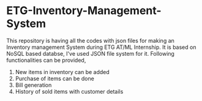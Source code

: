 # ETG-Inventory-Management-System
This repository is having all the codes with json files for making an Inventory management System during ETG AT/ML Internship. It is based on NoSQL based databse, I've used JSON file system for it. Following functionalities can be provided,
1. New items in inventory can be added 
2. Purchase of items can be done
3. Bill generation
4. History of sold items with customer details
